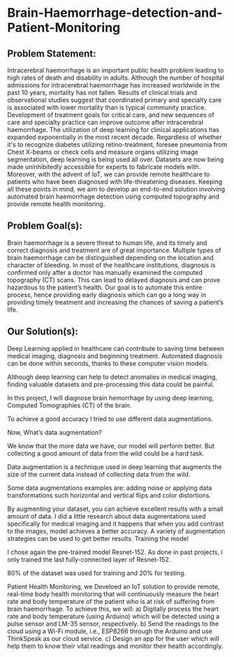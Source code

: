 # Brain-Haemorrhage-detection-and-Patient-Monitoring

## Problem Statement:
Intracerebral haemorrhage is an important public health problem leading to high rates of death and disability in adults. Although the number of hospital admissions for intracerebral haemorrhage has increased worldwide in the past 10 years, mortality has not fallen. Results of clinical trials and observational studies suggest that coordinated primary and specialty care is associated with lower mortality than is typical community practice. Development of treatment goals for critical care, and new sequences of care and specialty practice can improve outcome after intracerebral haemorrhage.
The utilization of deep learning for clinical applications has expanded exponentially in the most recent decade. Regardless of whether it's to recognize diabetes utilizing retino-treatment, foresee pneumonia from Chest X-beams or check cells and measure organs utilizing image segmentation, deep learning is being used all over. Datasets are now being made uninhibitedly accessible for experts to fabricate models with. Moreover, with the advent of IoT, we can provide remote healthcare to patients who have been diagnosed with life-threatening diseases.
Keeping all these points in mind, we aim to develop an end-to-end solution involving automated brain haemorrhage detection using computed topography and provide remote health monitoring.

## Problem Goal(s):
Brain haemorrhage is a severe threat to human life, and its timely and correct diagnosis and treatment are of great importance. Multiple types of brain haemorrhage can be distinguished depending on the location and character of bleeding. In most of the healthcare institutions, diagnosis is confirmed only after a doctor has manually examined the computed topography (CT) scans. This can lead to delayed diagnosis and can prove hazardous to the patient’s health. Our goal is to automate this entire process, hence providing early diagnosis which can go a long way in providing timely treatment and increasing the chances of saving a patient’s life.

## Our Solution(s):
Deep Learning applied in healthcare can contribute to saving time between medical imaging, diagnosis and beginning treatment. Automated diagnosis can be done within seconds, thanks to these computer vision models.

Although deep learning can help to detect anomalies in medical imaging, finding valuable datasets and pre-processing this data could be painful.

In this project, I will diagnose brain hemorrhage by using deep learning, Computed Tomographies (CT) of the brain.

To achieve a good accuracy I tried to use different data augmentations.

Now, What’s data augmentation?

We know that the more data we have, our model will perform better. But collecting a good amount of data from the wild could be a hard task.

Data augmentation is a technique used in deep learning that augments the size of the current data instead of collecting data from the wild.

Some data augmentations examples are: adding noise or applying data transformations such horizontal and vertical flips and color distortions.

By augmenting your dataset, you can achieve excellent results with a small amount of data. I did a little research about data augmentations used specifically for medical imaging and it happens that when you add contrast to the images, model achieves a better accuracy. A variety of augmentation strategies can be used to get better results. Training the model

I chose again the pre-trained model Resnet-152. As done in past projects, I only trained the last fully-connected layer of Resnet-152.

80% of the dataset was used for training and 20% for testing.

Patient Health Monitoring, we Develoed an IoT solution to provide remote, real-time body health monitoring that will continuously measure the heart rate and body temperature of the patient who is at risk of suffering from brain haemorrhage. To achieve this, we will:
a) Digitally process the heart rate and body temperature (using Arduino) which will be detected using a pulse sensor and LM-35 sensor, respectively.
b) Send the readings to the cloud using a Wi-Fi module, i.e., ESP8266 through the Arduino and use ThinkSpeak as our cloud service.
c) Design an app for the user which will help them to know their vital readings and monitor their health accordingly.
